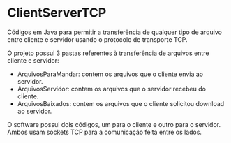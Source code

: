 # ClientServerTCP
Códigos em Java para permitir a transferência de qualquer tipo de arquivo entre cliente e servidor usando o protocolo de transporte TCP.

O projeto possui 3 pastas referentes à transferência de arquivos entre cliente e servidor:
- ArquivosParaMandar: contem os arquivos que o cliente envia ao servidor.
- ArquivosServidor: contem os arquivos que o servidor recebeu do cliente.
- ArquivosBaixados: contem os arquivos que o cliente solicitou download ao servidor.

O software possui dois códigos, um para o cliente e outro para o servidor. Ambos usam sockets TCP para a comunicação feita entre os lados.
